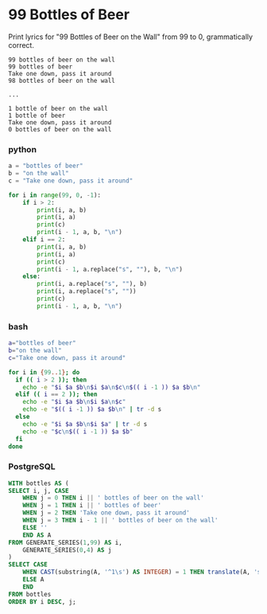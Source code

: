 # 99 Bottles of Beer
Print lyrics for "99 Bottles of Beer on the Wall" from 99 to 0, grammatically correct.

	99 bottles of beer on the wall
	99 bottles of beer
	Take one down, pass it around
	98 bottles of beer on the wall

	...

	1 bottle of beer on the wall
	1 bottle of beer
	Take one down, pass it around
	0 bottles of beer on the wall

### python
```python
a = "bottles of beer"
b = "on the wall"
c = "Take one down, pass it around"

for i in range(99, 0, -1):
    if i > 2:
        print(i, a, b)
        print(i, a)
        print(c)
        print(i - 1, a, b, "\n")
    elif i == 2:
        print(i, a, b)
        print(i, a)
        print(c)
        print(i - 1, a.replace("s", ""), b, "\n")
    else:
        print(i, a.replace("s", ""), b)
        print(i, a.replace("s", ""))
        print(c)
        print(i - 1, a, b, "\n")
```

### bash
```bash
a="bottles of beer"
b="on the wall"
c="Take one down, pass it around"

for i in {99..1}; do
  if (( i > 2 )); then
    echo -e "$i $a $b\n$i $a\n$c\n$(( i -1 )) $a $b\n"
  elif (( i == 2 )); then
    echo -e "$i $a $b\n$i $a\n$c"
    echo -e "$(( i -1 )) $a $b\n" | tr -d s
  else
    echo -e "$i $a $b\n$i $a" | tr -d s
    echo -e "$c\n$(( i -1 )) $a $b"
  fi
done
```

### PostgreSQL
```sql
WITH bottles AS (
SELECT i, j, CASE
	WHEN j = 0 THEN i || ' bottles of beer on the wall'
	WHEN j = 1 THEN i || ' bottles of beer'
	WHEN j = 2 THEN 'Take one down, pass it around'
	WHEN j = 3 THEN i - 1 || ' bottles of beer on the wall'
	ELSE ''
	END AS A
FROM GENERATE_SERIES(1,99) AS i,
	GENERATE_SERIES(0,4) AS j
)
SELECT CASE
	WHEN CAST(substring(A, '^1\s') AS INTEGER) = 1 THEN translate(A, 's', '')
	ELSE A
	END
FROM bottles
ORDER BY i DESC, j;
```
